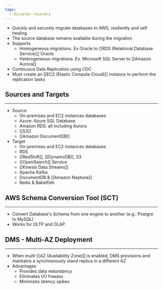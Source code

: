 ```yaml
---
tags:
  - Disaster_recovery
---
```

- Quickly and securely migrate databases to AWS, resiliently and self healing
- The source database remains available during the migration
- Supports
	- Homogeneous migrations. Ex Oracle to [[RDS (Relational Database Service)]] Oracle
	- Heterogeneous migrations. Ex. Microsoft SQL Server to [[Amazon Aurora]]
- Continuous Data Replication using CDC
- Must create an [[EC2 (Elastic Compute Cloud)]] instance to perform the replication tasks

## Sources and Targets
---
- Source
	- On-premises and EC2 instances databases
	- Azure: Azure SQL Database
	- Amazon RDS: all including Aurora
	- [[S3]]
	- [[Amazon DocumentDB]]
- Target
	-  On-premises and EC2 instances databases
	- RDS
	- [[RedShift]], [[DynamoDB]], S3
	- [[OpenSearch]] Service
	- [[Kinesis Data Streams]]
	- Apache Kafka
	- DocumentDB & [[Amazon Neptune]]
	- Redis & Babelfish

## AWS Schema Conversion Tool (SCT)
---
- Convert Database's Schema from one engine to another (e.g.: Postgre to MySQL)
- Works for OLTP and OLAP

## DMS - Multi-AZ Deployment
---
- When multi-[[AZ (Availability Zone)]] is enabled, DMS provisions and maintains a synchronously stand replica in a different AZ
- Advantages
	- Provides data redundancy
	- Eliminates I/O freezes
	- Minimizes latency spikes
